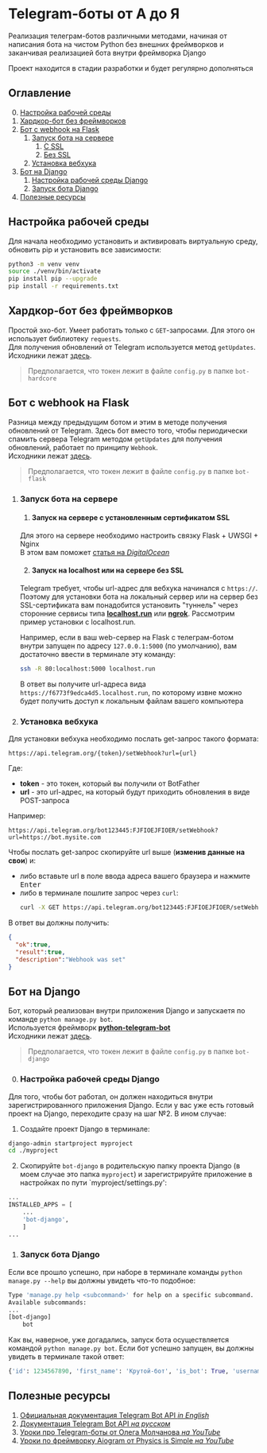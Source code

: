 # Telegram-боты от А до Я
<p>Реализация телеграм-ботов различными методами, начиная от написания бота на чистом Python без внешних фреймворков и заканчивая реализацией бота внутри фреймворка Django
<p>Проект находится в стадии разработки и будет регулярно дополняться

## Оглавление
0. [Настройка рабочей среды](#Настройка-рабочей-среды)
1. [Хардкор-бот без фреймворков](#Хардкор-бот-без-фреймворков)
2. [Бот с webhook на Flask](#Бот-с-webhook-на-Flask)
	1. [Запуск бота на сервере](#Запуск-бота-на-сервере)
		1. [С SSL](#Запуск-на-сервере-с-установленным-сертификатом-SSL)
		2. [Без SSL](#Запуск-на-localhost-или-на-сервере-без-SSL)
	2. [Установка вебхука](#Установка-вебхука)
3. [Бот на Django](#Бот-на-Django)
	1. [Настройка рабочей среды Django](#Настройка-рабочей-среды-Django)
	2. [Запуск бота Django](#Запуск-бота-Django)
4. [Полезные ресурсы](#полезные-ресуры)

## Настройка рабочей среды

Для начала необходимо установить и активировать виртуальную среду, обновить pip и установить все зависимости:
```bash
python3 -m venv venv
source ./venv/bin/activate
pip install pip --upgrade
pip install -r requirements.txt
```

## Хардкор-бот без фреймворков

Простой эхо-бот. Умеет работать только с `GET`-запросами.
Для этого он использует библиотеку `requests`.  
Для получения обновлений от Telegram используется метод `getUpdates`.
Исходники лежат [здесь](https://github.com/Khalmatov/python-telegram-bots/tree/master/bot-hardcore).

> Предполагается, что токен лежит в файле `config.py` в папке `bot-hardcore`


## Бот с webhook на Flask

Разница между предыдущим ботом и этим в методе получения обновлений от Telegram.
Здесь бот вместо того, чтобы периодически спамить сервера Telegram методом `getUpdates` для получения обновлений,
работает по принципу `Webhook`.  
Исходники лежат [здесь](https://github.com/Khalmatov/python-telegram-bots/tree/master/bot-flask).

> Предполагается, что токен лежит в файле `config.py` в папке `bot-flask`

1. ### Запуск бота на сервере
	1. #### Запуск на сервере с установленным сертификатом SSL 

	Для этого на сервере необходимо настроить связку Flask + UWSGI + Nginx  
	В этом вам поможет [статья на *DigitalOcean*](https://www.digitalocean.com/community/tutorials/how-to-serve-flask-applications-with-uswgi-and-nginx-on-ubuntu-18-04-ru)

	2. #### Запуск на localhost или на сервере без SSL

	Telegram требует, чтобы url-адрес для вебхука начинался с `https://`.
	Поэтому для установки бота на локальный сервер или на сервер без SSL-сертификата
	вам понадобится установить "туннель" через сторонние сервисы типа [**localhost.run**](https://localhost.run) или [**ngrok**](https://ngrok.com).
	Рассмотрим пример установки с localhost.run.


	Например, если в ваш web-сервер на Flask с телеграм-ботом внутри запущен по адресу `127.0.0.1:5000` (по умолчанию),
	вам достаточно ввести в терминале эту команду:
	```bash
	ssh -R 80:localhost:5000 localhost.run
	```
	В ответ вы получите url-адреса вида `https://f6773f9edca4d5.localhost.run`,
	по которому извне можно будет получить доступ к локальным файлам вашего компьютера

2. ### Установка вебхука

Для установки вебхука необходимо послать get-запрос такого формата:
```url
https://api.telegram.org/{token}/setWebhook?url={url}
```
Где:
* **token** - это токен, который вы получили от BotFather
* **url** - это url-адрес, на который будут приходить обновления в виде POST-запроса

Например:
```url
https://api.telegram.org/bot123445:FJFIOEJFIOER/setWebhook?url=https://bot.mysite.com
```

Чтобы послать get-запрос скопируйте url выше (**изменив данные на свои**) и:
* либо вставьте url в поле ввода адреса вашего браузера и нажмите <kbd>Enter</kbd>
* либо в терминале пошлите запрос через `curl`:
	```bash
	curl -X GET https://api.telegram.org/bot123445:FJFIOEJFIOER/setWebhook?url=https://f6773f9edca4d5.localhost.run
	```

В ответ вы должны получить:
```json
{
  "ok":true,
  "result":true,
  "description":"Webhook was set"
}
```


## Бот на Django

Бот, который реализован внутри приложения Django и запускаетя по команде `python manage.py bot`.  
Используется фреймворк [**python-telegram-bot**](https://github.com/python-telegram-bot/python-telegram-bot)  
Исходники лежат [здесь](https://github.com/Khalmatov/python-telegram-bots/tree/master/bot-django).

> Предполагается, что токен лежит в файле `config.py` в папке `bot-django`

0. ### Настройка рабочей среды Django

Для того, чтобы бот работал, он должен находиться внутри зарегистрированного приложения Django. Если у вас уже есть готовый проект на Django, переходите сразу на шаг №2. В ином случае:

1. Создайте проект Django в терминале:
```bash
django-admin startproject myproject
cd ./myproject
```

2. Скопируйте `bot-django` в родительскую папку проекта Django (в моем случае это папка `myproject`) и зарегистрируйте приложение в настройках по пути `myproject/settings.py':
```python
...
INSTALLED_APPS = [
	...
	'bot-django',
	]
...
```

1. ### Запуск бота Django
Если все прошло успешно, при наборе в терминале команды `python manage.py --help` вы должны увидеть что-то подобное:
```bash
Type 'manage.py help <subcommand>' for help on a specific subcommand.
Available subcommands:
...
[bot-django]
    bot
```
Как вы, наверное, уже догадались, запуск бота осуществляется командой `python manage.py bot`.
Если бот успешно запущен, вы должны увидеть в терминале такой ответ:
```python
{'id': 1234567890, 'first_name': 'Крутой-бот', 'is_bot': True, 'username': 'very_cool_bot', 'can_join_groups': False, 'can_read_all_group_messages': False, 'supports_inline_queries': False}
```

## Полезные ресурсы
1. [Официальная документация Telegram Bot API *in English*](https://core.telegram.org/bots/api)
2. [Документация Telegram Bot API *на русском*](https://tlgrm.ru/docs/bots/api)
3. [Уроки про Telegram-боты от Олега Молчанова *на YouTube*](https://youtube.com/playlist?list=PLlWXhlUMyooaTZA4vxU9ZRZQPCFxUq9VA)
4. [Уроки по фреймворку Aiogram от Physics is Simple *на YouTube*](https://youtube.com/playlist?list=PLwVBSkoL97Q3phZRyInbM4lShvS1cBl-U)
